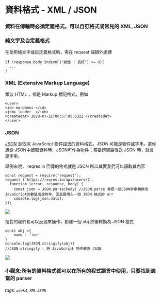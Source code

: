 # 資料格式 - XML / JSON
### 資料在傳輸時必須定義格式，可以自訂格式或常見的 XML, JSON
### 純文字及自定義格式
在使用純文字或自定義格式時，需在 request 端額外處裡
```javascript=
if (response.body.indexOF("狀態 : 良好") >= 0){
  ...
}
```
### XML (Extensive Markup Language)
類似 HTML ，都是 Markup 標記格式，例如
```xml=
<user>
<id> morpheus </id>
<job> leader  </job>
<createdAt> 2020-07-11T00:57:05.632Z </createdAt>
</user>
```
### JSON
[JSON](https://developer.mozilla.org/zh-TW/docs/Learn/JavaScript/Objects/JSON) 是依照 JavaScript 物件語法的資料格式，JSON 可能是物件或字串。當你想從 JSON中讀取資料時，JSON可作為物件；當要跨網路傳送 JSON 時，就會是字串。

舉例來說， reqres.in 回傳的格式就是 JSON 所以其實我們可以讀取其內容
```javascript=
const request = require('request');
request ('https://reqres.in/api/users/2', 
  function (error, response, body) {
    const json = JSON.parse(body) //JSON.parse 會把一個JSON字串轉換成JavaScript的數值或是物件，因此要傳入一個 JSON 格式的 arr
    console.log(json.data); 
});
```
![](https://i.imgur.com/TBMOjKs.png)

相對的我們也可以反過來操作，創建一個 obj 然後轉換為 JSON 格式
```javascript=
const obj ={
    name : 'ian'
}
console.log(JSON.stringify(obj)) 
//JSON.stringify : 把 JavaScript 物件轉為 JSON
```
![](https://i.imgur.com/WmIuWM1.png)

### 小觀念:所有的資料格式都可以在所有的程式語言中使用，只要找到適當的 parser

###### tags: `week4`, `XML` `JSON`